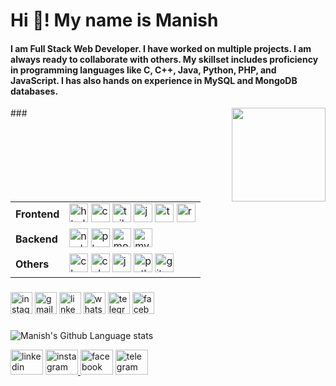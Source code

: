 <h1 align="left">Hi 👋! My name is Manish <br></h1>
  <h4>I am Full Stack Web Developer.  I have worked on multiple projects. I am always ready to collaborate with others. My skillset includes proficiency in programming languages like C, C++, Java, Python, PHP, and JavaScript. I has also hands on experience in MySQL and MongoDB databases.
</h4>
###

<img align="right" height="150" src="https://prompti.ai/wp-content/uploads/2023/07/pcboi2.png"  />



<div align="left">
 <table>
    <tr>
        <td><b>Frontend</b></td>
        <td>
            <img src="https://cdn.jsdelivr.net/gh/devicons/devicon/icons/html5/html5-original.svg" height="30" alt="html5 logo" />
            <img src="https://cdn.jsdelivr.net/gh/devicons/devicon/icons/css3/css3-original.svg" height="30" alt="css3 logo" />
            <img src="https://cdn.jsdelivr.net/gh/devicons/devicon/icons/tailwindcss/tailwindcss-original.svg" height="30" alt="tailwind logo" />
            <img src="https://cdn.jsdelivr.net/gh/devicons/devicon/icons/javascript/javascript-original.svg" height="30" alt="javascript logo" />
            <img src="https://cdn.jsdelivr.net/gh/devicons/devicon/icons/typescript/typescript-original.svg" height="30" alt="typescript logo" />
            <img src="https://cdn.jsdelivr.net/gh/devicons/devicon/icons/react/react-original.svg" height="30" alt="react logo" />
        </td>
    </tr>
    <tr>
        <td><b>Backend</b></td>
        <td>
            <img src="https://cdn.jsdelivr.net/gh/devicons/devicon/icons/nodejs/nodejs-original.svg" height="30" alt="nodejs logo" />
            <img src="https://cdn.jsdelivr.net/gh/devicons/devicon/icons/php/php-original.svg" height="30" alt="php logo" />
            <img src="https://cdn.jsdelivr.net/gh/devicons/devicon/icons/mongodb/mongodb-original.svg" height="30" alt="mongodb logo" />
            <img src="https://cdn.jsdelivr.net/gh/devicons/devicon/icons/mysql/mysql-original.svg" height="30" alt="mysql logo" />
        </td>
    </tr>
    <tr>
        <td><b>Others</b></td>
        <td>
            <img src="https://cdn.jsdelivr.net/gh/devicons/devicon/icons/c/c-original.svg" height="30" alt="c logo" />
            <img src="https://cdn.jsdelivr.net/gh/devicons/devicon/icons/cplusplus/cplusplus-original.svg" height="30" alt="cplusplus logo" />
            <img src="https://cdn.jsdelivr.net/gh/devicons/devicon/icons/java/java-original.svg" height="30" alt="java logo" />
            <img src="https://cdn.jsdelivr.net/gh/devicons/devicon/icons/python/python-original.svg" height="30" alt="python logo" />
            <img src="https://cdn.jsdelivr.net/gh/devicons/devicon/icons/git/git-original.svg" height="30" alt="git logo" />
        </td>
    </tr>
</table>
</div>

###

<div align="left">
  <img src="https://img.shields.io/static/v1?message=Instagram&logo=instagram&label=&color=E4405F&logoColor=white&labelColor=&style=for-the-badge" height="35" alt="instagram logo"  />
  <img src="https://img.shields.io/static/v1?message=Gmail&logo=gmail&label=&color=D14836&logoColor=white&labelColor=&style=for-the-badge" height="35" alt="gmail logo"  />
  <img src="https://img.shields.io/static/v1?message=LinkedIn&logo=linkedin&label=&color=0077B5&logoColor=white&labelColor=&style=for-the-badge" height="35" alt="linkedin logo"  />
  <img src="https://img.shields.io/static/v1?message=Whatsapp&logo=whatsapp&label=&color=25D366&logoColor=white&labelColor=&style=for-the-badge" height="35" alt="whatsapp logo"  />
  <img src="https://img.shields.io/static/v1?message=Telegram&logo=telegram&label=&color=2CA5E0&logoColor=white&labelColor=&style=for-the-badge" height="35" alt="telegram logo"  />
  <img src="https://img.shields.io/static/v1?message=Facebook&logo=facebook&label=&color=1877F2&logoColor=white&labelColor=&style=for-the-badge" height="35" alt="facebook logo"  />
</div>

###
![Manish's Github Language stats](https://github-readme-stats.vercel.app/api/top-langs?username=ManishPatidar806&show_icons=true&layout=compact&theme=transparent)


<div align="left">
<a href="https://www.linkedin.com/in/manishpatidar1180" target="blank">  <img src="https://raw.githubusercontent.com/maurodesouza/profile-readme-generator/master/src/assets/icons/social/linkedin/default.svg" width="52" height="40" alt="linkedin logo"  /></a>
 <a href="https://www.instagram.com/manish__1880___?igsh=MTEzMXROaWg1Mjhqbw==" target="blank"> <img src="https://raw.githubusercontent.com/maurodesouza/profile-readme-generator/master/src/assets/icons/social/instagram/default.svg" width="52" height="40" alt="instagram logo"  /> </a>
 <img src="https://raw.githubusercontent.com/maurodesouza/profile-readme-generator/master/src/assets/icons/social/facebook/default.svg" width="52" height="40" alt="facebook logo"  />
  <img src="https://raw.githubusercontent.com/maurodesouza/profile-readme-generator/master/src/assets/icons/social/telegram/default.svg" width="52" height="40" alt="telegram logo"  />
</div>

